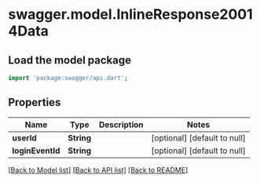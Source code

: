 # swagger.model.InlineResponse20014Data

## Load the model package
```dart
import 'package:swagger/api.dart';
```

## Properties
Name | Type | Description | Notes
------------ | ------------- | ------------- | -------------
**userId** | **String** |  | [optional] [default to null]
**loginEventId** | **String** |  | [optional] [default to null]

[[Back to Model list]](../README.md#documentation-for-models) [[Back to API list]](../README.md#documentation-for-api-endpoints) [[Back to README]](../README.md)


